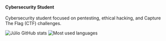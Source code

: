 #### Cybersecurity Student
Cybersecurity student focused on pentesting, ethical hacking, and Capture The Flag (CTF) challenges.



![Júlio GitHub stats](https://github-readme-stats.vercel.app/api?username=juliooest&show_icons=true&bg_color=000000&text_color=00ff00&icon_color=00ff00&title_color=006400)
![Most used languages](https://github-readme-stats.vercel.app/api/top-langs/?username=juliooest&layout=compact&bg_color=000000&text_color=00ff00&title_color=006400)





